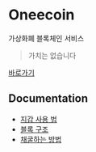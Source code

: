 # Oneecoin

가상화폐 블록체인 서비스

> 가치는 없습니다

[바로가기](https://www.oneecoin.site)

## Documentation

-   [지갑 사용 법](https://github.com/oneecoin/.github/blob/main/doc/wallet.md)
-   [블록 구조](https://github.com/oneecoin/.github/blob/main/doc/block.md)
-   [채굴하는 방법](https://github.com/oneecoin/.github/blob/main/doc/miner.md)

